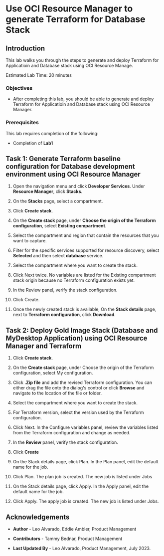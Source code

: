 # Use OCI Resource Manager to generate Terraform for Database Stack


## Introduction

This lab walks you through the steps to generate and deploy Terraform for Applicatioin and Database stack using OCI Resource Manage.

Estimated Lab Time: 20 minutes


### Objectives

-   After completing this lab, you should be able to generate and deploy Terraform for Applicatioin and Database stack using OCI Resource Manager.


### Prerequisites

This lab requires completion of the following:

* Completion of **Lab1**

## Task 1: Generate Terraform baseline configuration for Database development environment using OCI Resource Manager

1. Open the navigation menu and click **Developer Services**. Under **Resource Manager**, click **Stacks**.

2. On the **Stacks** page, select a compartment.

3. Click **Create stack**.

4. On the **Create stack** page, under **Choose the origin of the Terraform configuration**, select **Existing compartment**.

5. Select the compartment and region that contain the resources that you want to capture.

6. Filter for the specific services supported for resource discovery, select **Selected** and then select  **database** service. 
   
7. Select the compartment where you want to create the stack.

8. Click Next twice. No variables are listed for the Existing compartment stack origin because no Terraform configuration exists yet.

9. In the Review panel, verify the stack configuration.

10. Click Create.

11. Once the newly created stack is available, On the **Stack details** page, next to **Terraform configuration**, click **Download**.

## Task 2: Deploy Gold Image Stack (Database and MyDesktop Application) using OCI Resource Manager and Terraform

1. Click **Create stack**.

2. On the **Create stack** page, under Choose the origin of the Terraform configuration, select My configuration.

3. Click **.Zip file** and add the revised Terraform configuration.
You can either drag the file onto the dialog's control or click **Browse** and navigate to the location of the file or folder.

4. Select the compartment where you want to create the stack.

5. For Terraform version, select the version used by the Terraform configuration.

6. Click Next. In the Configure variables panel, review the variables listed from the Terraform configuration and change as needed.

7. In the **Review** panel, verify the stack configuration.

8. Click **Create**

9. On the Stack details page, click Plan. In the Plan panel, edit the default name for the job. 
    
10. Click Plan. The plan job is created. The new job is listed under Jobs
    
11. On the Stack details page, click Apply. In the Apply panel, edit the default name for the job. 
    
12. Click Apply. The apply job is created. The new job is listed under Jobs.

<!--
## Learn More

* Click [here](https://docs.public.oneportal.content.oci.oraclecloud.com/en-us/iaas/exadata/doc/ecc-create-first-db.html) to learn more about Creating an Oracle Database on Exadata Database Service.

-->

## Acknowledgements

* **Author** - Leo Alvarado, Eddie Ambler, Product Management

* **Contributors** - Tammy Bednar, Product Management

* **Last Updated By** - Leo Alvarado, Product Management, July 2023.
